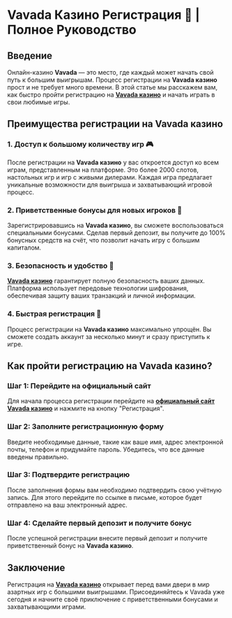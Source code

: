# Vavada Казино Регистрация 🎰 | Полное Руководство

## Введение

Онлайн-казино **Vavada** — это место, где каждый может начать свой путь к большим выигрышам. Процесс регистрации на **Vavada казино** прост и не требует много времени. В этой статье мы расскажем вам, как быстро пройти регистрацию на **[Vavada казино](https://vavadapartner.pro/?promo=ea5c9275-6854-4505-94fc-95ab18221945-linkb2)** и начать играть в свои любимые игры.

## Преимущества регистрации на Vavada казино

### 1. Доступ к большому количеству игр 🎮

После регистрации на **Vavada казино** у вас откроется доступ ко всем играм, представленным на платформе. Это более 2000 слотов, настольных игр и игр с живыми дилерами. Каждая игра предлагает уникальные возможности для выигрыша и захватывающий игровой процесс.

### 2. Приветственные бонусы для новых игроков 🎁

Зарегистрировавшись на **Vavada казино**, вы сможете воспользоваться специальными бонусами. Сделав первый депозит, вы получите до 100% бонусных средств на счёт, что позволит начать игру с большим капиталом.

### 3. Безопасность и удобство 💼

**[Vavada казино](https://vavadapartner.pro/?promo=ea5c9275-6854-4505-94fc-95ab18221945-linkb2)** гарантирует полную безопасность ваших данных. Платформа использует передовые технологии шифрования, обеспечивая защиту ваших транзакций и личной информации.

### 4. Быстрая регистрация 📲

Процесс регистрации на **Vavada казино** максимально упрощён. Вы сможете создать аккаунт за несколько минут и сразу приступить к игре.

## Как пройти регистрацию на Vavada казино?

### Шаг 1: Перейдите на официальный сайт

Для начала процесса регистрации перейдите на **[официальный сайт Vavada казино](https://vavadapartner.pro/?promo=ea5c9275-6854-4505-94fc-95ab18221945-linkb2)** и нажмите на кнопку "Регистрация".

### Шаг 2: Заполните регистрационную форму

Введите необходимые данные, такие как ваше имя, адрес электронной почты, телефон и придумайте пароль. Убедитесь, что все данные введены правильно.

### Шаг 3: Подтвердите регистрацию

После заполнения формы вам необходимо подтвердить свою учётную запись. Для этого перейдите по ссылке в письме, которое будет отправлено на ваш электронный адрес.

### Шаг 4: Сделайте первый депозит и получите бонус

После успешной регистрации внесите первый депозит и получите приветственный бонус на **Vavada казино**.

## Заключение

Регистрация на **[Vavada казино](https://vavadapartner.pro/?promo=ea5c9275-6854-4505-94fc-95ab18221945-linkb2)** открывает перед вами двери в мир азартных игр с большими выигрышами. Присоединяйтесь к Vavada уже сегодня и начните своё приключение с приветственными бонусами и захватывающими играми.

